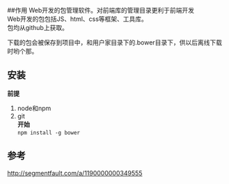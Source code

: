 ##作用
Web开发的包管理软件。对前端库的管理目录更利于前端开发<br/>
Web开发的包包括JS、html、css等框架、工具库。<br/>
包均从github上获取。<br/>

下载的包会被保存到项目中，和用户家目录下的.bower目录下，供以后离线下载时哟个那。<br/>
 
## 安装
**前提**<br/> 
1. node和npm<br/>
2. git<br/>
**开始**<br/>
`npm install -g bower`<br/>

## 参考
http://segmentfault.com/a/1190000000349555
